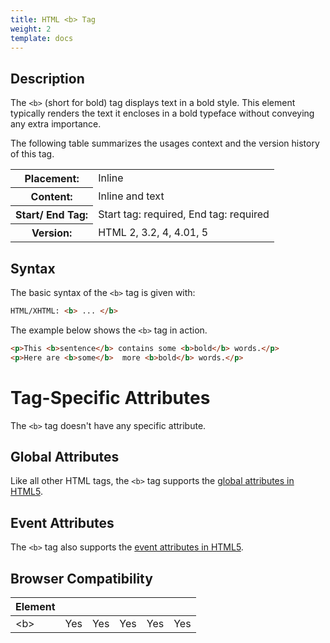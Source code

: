 ```yaml
---
title: HTML <b> Tag
weight: 2
template: docs
---	
```

## Description

The `<b>` (short for bold) tag displays text in a bold style. This element typically renders the text it encloses in a bold typeface without conveying any extra importance.

The following table summarizes the usages context and the version history of this tag.

<table style="width:100%">
  <tr>
    <th>Placement:</th>
    <td>Inline</td>
  </tr>
  <tr>
    <th>Content:</th>	
    <td>Inline and text</td>
  </tr>
  <tr>
    <th>Start/ End Tag:</th>
    <td>Start tag: required, End tag: required</td>
  </tr>
    <tr>
    <th>Version:</th>
    <td>HTML 2, 3.2, 4, 4.01, 5</td>
  </tr>
</table>	

## Syntax

The basic syntax of the `<b>` tag is given with:

```html
HTML/XHTML: <b> ... </b>
```

The example below shows the `<b>` tag in action.

```html
<p>This <b>sentence</b> contains some <b>bold</b> words.</p>
<p>Here are <b>some</b>  more <b>bold</b> words.</p>
```

# Tag-Specific Attributes
The <code>&lt;b&gt;</code> tag doesn't have any specific attribute.

## Global Attributes

Like all other HTML tags, the `<b>` tag supports the [global attributes in HTML5](https://www.tutorialrepublic.com/html-reference/html5-global-attributes.php).

## Event Attributes

The `<b>` tag also supports the [event attributes in HTML5](https://www.tutorialrepublic.com/html-reference/html5-event-attributes.php).

## Browser Compatibility
|  Element |<i class="chrome"></i>    | <i class="ie"></i>   | <i class="firefox"></i>   |  <i class="safari"></i>  | <i class="opera"></i>   |
| ------------ | ------------ | ------------ | ------------ | ------------ | ------------ |
| &lt;b&gt;  |Yes   |Yes   |Yes   |Yes   |Yes   |

